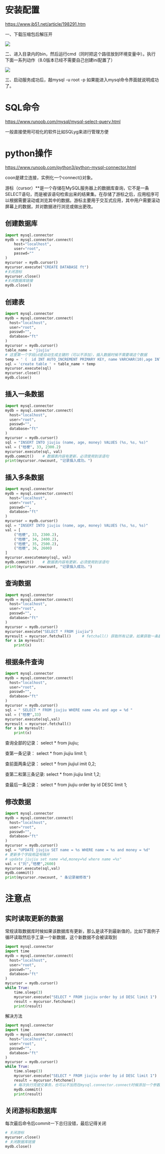 # 安装配置

https://www.jb51.net/article/198291.htm

一、下载压缩包后解压开

![](img\mysql1.png)

二、进入目录内的bin，然后运行cmd（同时把这个路径放到环境变量中）。执行下面一系列动作（8.0版本已经不需要自己创建ini配置了）

![](img\mysql2.png)

 三、启动服务成功后，敲mysql -u root -p
如果能进入mysql命令界面就说明成功了。

# SQL命令

https://www.runoob.com/mysql/mysql-select-query.html

一般直接使用可视化的软件比如SQLyg来进行管理方便

# python操作

https://www.runoob.com/python3/python-mysql-connector.html

coon是建立连接，实例化一个connect()对象。

游标（cursor）**是一个存储在MySQL服务器上的数据库查询，它不是一条SELECT语句，而是被该语句检索出来的结果集。在存储了游标之后，应用程序可以根据需要滚动或浏览其中的数据。游标主要用于交互式应用，其中用户需要滚动屏幕上的数据，并对数据进行浏览或做出更改。

## 创建数据库

```python
import mysql.connector
mydb = mysql.connector.connect(
    host="localhost",
    user="root",
    passwd=""
)
mycursor = mydb.cursor()
mycursor.execute("CREATE DATABASE ft")
#关闭游标
mycursor.close()
#关闭数据库链接
mydb.close()
```

## 创建表

```python
import mysql.connector
mydb = mysql.connector.connect(
  host="localhost",
  user="root",
  passwd="",
  database="ft"
)
mycursor = mydb.cursor()
table_name = 'jiujiu'
# 这里第一个字段id是自动生成主键的（可以不添加），插入数据时候不需要填这个数据
temp = ' (  id INT AUTO_INCREMENT PRIMARY KEY, name VARCHAR(10),age INT(10),money FLOAT(20,2)   )'
sql = 'create table ' + table_name + temp
mycursor.execute(sql)
mycursor.close()
mydb.close()
```

## 插入一条数据

```python
import mysql.connector
mydb = mysql.connector.connect(
  host="localhost",
  user="root",
  passwd="",
  database="ft"
)
mycursor = mydb.cursor()
sql = "INSERT INTO jiujiu (name, age, money) VALUES (%s, %s, %s)"
val = ("桔梗", 33, 2300.2)
mycursor.execute(sql, val)
mydb.commit()    # 数据表内容有更新，必须使用到该语句
print(mycursor.rowcount, "记录插入成功。")
```

## 插入多条数据

```python
import mysql.connector
mydb = mysql.connector.connect(
  host="localhost",
  user="root",
  passwd="",
  database="ft"
)
mycursor = mydb.cursor()
sql = "INSERT INTO jiujiu (name, age, money) VALUES (%s, %s, %s)"
val = [
    ("桔梗", 33, 2300.2),
    ("桔梗", 34, 2400.2),
    ("桔梗", 35, 2500.2),
    ("桔梗", 36, 2600)
]
mycursor.executemany(sql, val)
mydb.commit()    # 数据表内容有更新，必须使用到该语句
print(mycursor.rowcount, "记录插入成功。")
```

## 查询数据

```python
import mysql.connector
mydb = mysql.connector.connect(
  host="localhost",
  user="root",
  passwd="",
  database="ft"
)
mycursor = mydb.cursor()
mycursor.execute("SELECT * FROM jiujiu")
myresult = mycursor.fetchall()     # fetchall() 获取所有记录，如果获取一条数据用fetchone()数据库第一条
for x in myresult:
    print(x)
```

## 根据条件查询

```python
import mysql.connector
mydb = mysql.connector.connect(
  host="localhost",
  user="root",
  passwd="",
  database="ft"
)
mycursor = mydb.cursor()
sql = " SELECT * FROM jiujiu WHERE name =%s and age = %d "
val = ("桔梗",33)
mycursor.execute(sql,val)
myresult = mycursor.fetchall()
for x in myresult:
    print(x)
```

查询全部的记录：      select * from jiujiu;

查第一条记录：       select * from jiujiu limit 1;

查前面两条记录：     select * from jiujiul imit 0,2;

查第二和第三条记录:   select * from jiujiu limit 1,2;

查最后一条记录：     select * from jiujiu order by id DESC limit 1;

## 修改数据

```python
import mysql.connector
mydb = mysql.connector.connect(
  host="localhost",
  user="root",
  passwd="",
  database="ft"
)
mycursor = mydb.cursor()
sql = "UPDATE jiujiu SET name = %s WHERE name = %s and money = %d"
# 更新多个字段用逗号隔开
# update jiujiu set name =%d,money=%d where name =%s"
val = ("刘","桔梗",2600)
mycursor.execute(sql,val)
mydb.commit()
print(mycursor.rowcount, " 条记录被修改")
```

# 注意点

## 实时读取更新的数据

常规读取数据库时候如果该数据库有更新，那么是读不到最新值的，比如下面例子循环读取然后手工录一个新数据，这个新数据不会被读取到

```python
import mysql.connector
import time
mydb = mysql.connector.connect(
  host="localhost",
  user="root",
  passwd="",
  database="ft"
)
mycursor = mydb.cursor()
while True:
    time.sleep(3)
    mycursor.execute("SELECT * FROM jiujiu order by id DESC limit 1")
    result = mycursor.fetchone()
    print(result)
```

解决方法

```python
import mysql.connector
import time
mydb = mysql.connector.connect(
  host="localhost",
  user="root",
  passwd="",
  database="ft"
)
mycursor = mydb.cursor()
while True:
    time.sleep(3)
    mycursor.execute("SELECT * FROM jiujiu order by id DESC limit 1")
    result = mycursor.fetchone()
    # 每次执行完提交事务，也可以不加而在mysql.connector.connect时候添加一个参数:autocommit=1
    mydb.commit() 
    print(result)
```

## 关闭游标和数据库

每次最后命令后commit一下总归没错，最后记得关闭

```python
# 关闭游标
mycursor.close()
# 关闭数据库链接
mydb.close()
```